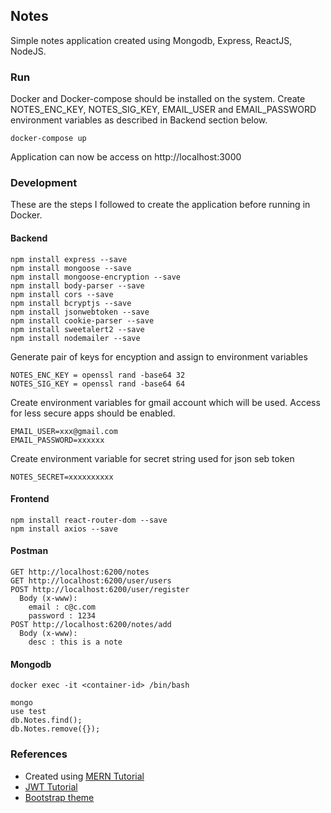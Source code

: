 ## Notes

Simple notes application created using Mongodb, Express, ReactJS, NodeJS.

### Run

Docker and Docker-compose should be installed on the system. Create NOTES_ENC_KEY, NOTES_SIG_KEY, EMAIL_USER and EMAIL_PASSWORD environment variables as described in Backend section below.

```console
docker-compose up
```

Application can now be access on http://localhost:3000

### Development

These are the steps I followed to create the application before running in Docker.

#### Backend

```console
npm install express --save
npm install mongoose --save
npm install mongoose-encryption --save
npm install body-parser --save
npm install cors --save
npm install bcryptjs --save
npm install jsonwebtoken --save
npm install cookie-parser --save
npm install sweetalert2 --save
npm install nodemailer --save
```

Generate pair of keys for encyption and assign to environment variables
```console
NOTES_ENC_KEY = openssl rand -base64 32
NOTES_SIG_KEY = openssl rand -base64 64
```

Create environment variables for gmail account which will be used. Access for less secure apps should be enabled.
```console
EMAIL_USER=xxx@gmail.com
EMAIL_PASSWORD=xxxxxx
```

Create environment variable for secret string used for json seb token
```console
NOTES_SECRET=xxxxxxxxxx
```

#### Frontend

```console
npm install react-router-dom --save
npm install axios --save
```

#### Postman

```console
GET http://localhost:6200/notes
GET http://localhost:6200/user/users
POST http://localhost:6200/user/register
  Body (x-www):
    email : c@c.com
    password : 1234
POST http://localhost:6200/notes/add
  Body (x-www):
    desc : this is a note
```

#### Mongodb

```console
docker exec -it <container-id> /bin/bash
```
```console
mongo
use test
db.Notes.find();
db.Notes.remove({});
```

### References

- Created using [MERN Tutorial](https://medium.com/codebase/series-mern-from-scratch-to-a-robust-solution-1af15204e281)
- [JWT Tutorial](https://medium.com/@faizanv/authentication-for-your-react-and-express-application-w-json-web-tokens-923515826e0#4010)
- [Bootstrap theme](https://bootswatch.com/3/cerulean)
